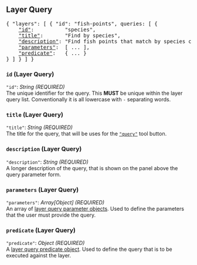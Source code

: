 ## Layer Query

<pre>
{ "layers": [ { "id": "fish-points", queries: [ {
    <a href="#id-layer-query"         >"id"</a>:          "species",
    <a href="#title-layer-query"      >"title"</a>:       "Find by species",
    <a href="#description-layer-query">"description"</a>: "Find fish points that match by species code or name.",
    <a href="#parameters-layer-query" >"parameters"</a>:  [ ... ],
    <a href="#predicate-layer-query"  >"predicate"</a>:   { ... }
} ] } ] }
</pre>

### `id` (Layer Query)
`"id"`: *String* *(REQUIRED)*  
The unique identifier for the query.
This **MUST** be unique within the layer query list.
Conventionally it is all lowercase with `-` separating words.

### `title` (Layer Query)
`"title"`: *String* *(REQUIRED)*  
The title for the query, that will be uses for the [`"query"`](#query-tool) tool button.

### `description` (Layer Query)
`"description"`: *String* *(REQUIRED)*  
A longer description of the query, that is shown on the panel above the query parameter form.

### `parameters` (Layer Query)
`"parameters"`: *Array[Object]* *(REQUIRED)*  
An array of [layer query parameter objects](#layer-query-parameter).
Used to define the parameters that the user must provide the query.

### `predicate` (Layer Query)
`"predicate"`: *Object* *(REQUIRED)*  
A [layer query predicate object](#layer-query-predicate).
Used to define the query that is to be executed against the layer.

